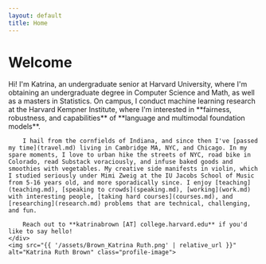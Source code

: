 ```yaml
---
layout: default
title: Home
---
```


# Welcome

<div class="profile-container">
    <div class="profile-content">
        Hi! I'm Katrina, an undergraduate senior at Harvard University, where I'm obtaining an undergraduate degree in Computer Science and Math, as well as a masters in Statistics. On campus, I conduct machine learning research at the Harvard Kempner Institute, where I'm interested in **fairness, robustness, and capabilities** of **language and multimodal foundation models**.

        I hail from the cornfields of Indiana, and since then I've [passed my time](travel.md) living in Cambridge MA, NYC, and Chicago. In my spare moments, I love to urban hike the streets of NYC, road bike in Colorado, read Substack voraciously, and infuse baked goods and smoothies with vegetables. My creative side manifests in violin, which I studied seriously under Mimi Zweig at the IU Jacobs School of Music from 5-16 years old, and more sporadically since. I enjoy [teaching](teaching.md), [speaking to crowds](speaking.md), [working](work.md) with interesting people, [taking hard courses](courses.md), and [researching](research.md) problems that are technical, challenging, and fun.

        Reach out to **katrinabrown [AT] college.harvard.edu** if you'd like to say hello!
    </div>
    <img src="{{ '/assets/Brown_Katrina Ruth.png' | relative_url }}" alt="Katrina Ruth Brown" class="profile-image">
</div>